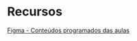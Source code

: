 # Recursos

[Figma - Conteúdos programados das aulas](https://www.figma.com/file/W2Tc9QqZbqGnfGMiGb3oYT/%5BPlano%5D-Site-do-Nucleo-reescrita-em-React?type=design&node-id=0-1&t=RQpOnYHkpyW38wJ9-0) <br>
